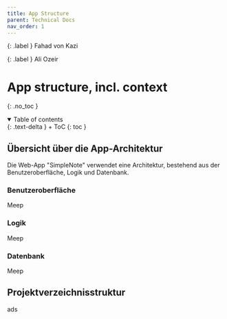 ```yaml
---
title: App Structure
parent: Technical Docs
nav_order: 1
---
```


{: .label }
Fahad von Kazi

{: .label }
Ali Ozeir

# App structure, incl. context
{: .no_toc }

<details open markdown="block">
{: .text-delta }
<summary>Table of contents</summary>
+ ToC
{: toc }
</details> 

## Übersicht über die App-Architektur
Die Web-App "SimpleNote" verwendet eine Architektur, bestehend aus der Benutzeroberfläche, Logik und Datenbank.

### Benutzeroberfläche
Meep

### Logik
Meep

### Datenbank
Meep

## Projektverzeichnisstruktur
ads
